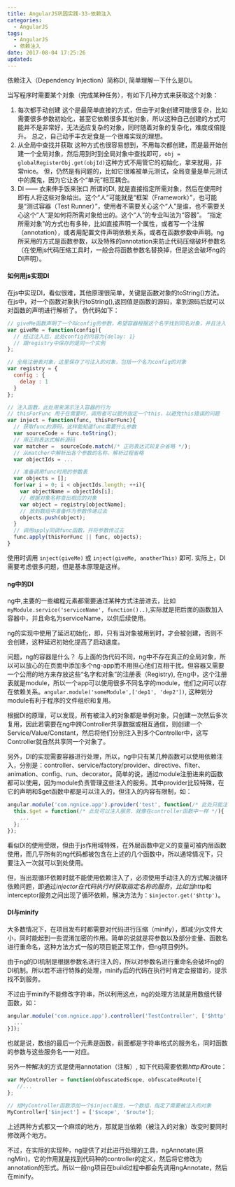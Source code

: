 ```yaml
---
title: AngularJS巩固实践-33-依赖注入
categories:
  - AngularJS
tags:
  - AngularJS
  - 依赖注入
date: 2017-08-04 17:25:26
updated:
---
```


依赖注入（Dependency Injection）简称DI, 简单理解一下什么是DI。

当写程序时需要某个对象（完成某种任务），有如下几种方式来获取这个对象：
1. 每次都手动创建
  这个是最简单直接的方式，但由于对象创建可能很复杂，比如需要很多参数初始化，甚至它依赖很多其他对象，所以这种自己创建的方式可能并不是非常好，无法适应复杂的对象，同时随着对象的复杂化，难度成倍提升。
  总之，自己动手丰衣足食是一个很难实现的理想。
2. 从全局中查找并获取
  这种方式也很容易想到，不用每次都创建，而是最开始创建一个全局对象，然后用到时到全局对象中查找即可，`obj = globalRegisterObj.get(objId)`这种方式不用管它的初始化，拿来就用，非常nice。
  但，仍然是有问题的，比如它很难被单元测试，全局变量是单元测试中的魔鬼，因为它让各个“单元”相互耦合。
3. DI —— 衣来伸手饭来张口
  所谓的DI, 就是直接指定所需对象，然后在使用时即有人将这些对象给出。这个“人”可能就是“框架（Framework）”，也可能是“测试容器（Test Runner）”，使用者不需要关心这个“人”是谁，也不需要关心这个“人”是如何将所需对象给出的。这个“人”的专业叫法为“容器”。
  “指定所需对象”的方式也有多种，比如直接声明一个属性，或者写一个注解（annotation），或者用配置文件声明依赖关系，或者在函数参数中声明。ng所采用的方式是函数参数，以及特殊的annotation来防止代码压缩破坏参数名（在使用js代码压缩工具时，一般会将函数参数名替换掉，但是这会破坏ng的DI声明）。

#### 如何用js实现DI
在js中实现DI，看似很难，其他原理很简单，关键是函数对象的toString()方法。在js中，对一个函数对象执行toString(),返回值是函数的源码，拿到源码后就可以对函数的声明进行解析了。
伪代码如下：
```js
// giveMe函数声明了一个叫config的参数，希望容器根据这个名字找到同名对象，并且注入
var giveMe = function(config){
  // 经过注入后，此处config的内容为{delay: 1}
  // 跟registry中保存的是同一个实例
};

// 全局注册表对象，这里保存了可注入的对象，包括一个名为config的对象
var registry = {
  config : {
    delay : 1
  }
};

// 注入函数，此处用来演示注入容器的行为
// thisForFunc 用于在需要时，调用者可以额外指定一个this，以避免this错误的问题
var inject = function(func, thisForFunc){
  // 获取func的源码，这样能知道func需要什么参数
  var sourceCode = func.toString();
  // 用正则表达式解析源码
  var matcher =  sourceCode.match(/* 正则表达式较复杂省略 */);
  // 从matcher中解析出各个参数的名称、解析过程省略
  var objectIds = ...

  // 准备调用func时用的参数表
  var objects = [];
  for(var i = 0; i < objectIds.length; ++i){
    var objectName = objectIds[i];
    // 根据对象名称查出相应的对象
    var object = registry[objectName];
    // 放到数组中准备作为参数传递过去
    objects.push(object);
  }
  // 调用apply同调func函数，并将参数传过去
  func.apply(thisForFunc || func, objects);
}
```
使用时调用 `inject(giveMe)` 或 `inject(giveMe, anotherThis)` 即可.
实际上，DI需要考虑很多问题，但是基本原理是这样。

#### ng中的DI
ng中,主要的一些编程元素都需要通过某种方式注册进去，比如`myModule.service('serviceName', function()..)`,实际就是把后面的函数加入容器中，并且命名为serviceName，以供后续使用。

ng的实现中使用了延迟初始化，即，只有当对象被用到时，才会被创建，否则不会创建，这种延迟初始化提高了启动速度。

问题，ng的容器是什么？
与上面的伪代码不同，ng中不存在真正的全局对象，所以可以放心的在页面中添加多个ng-app而不用担心他们互相干扰。但容器又需要一个公用的地方来存放这些“名字和对象”的注册表（Registry), 在ng中，这个注册表就是module，所以一个app可以使用很多不同名字的module，他们之间可以存在依赖关系。`angular.module('someModule',['dep1', 'dep2'])`, 这种划分module有利于程序的文件组织和复用。

根据DI的原理，可以发现，所有被注入的对象都是单例对象，只创建一次然后多次复用，因此若需要在ng中跨Controller共享数据或相互通信，则创建一个Service/Value/Constant，然后将他们分别注入到多个Controller中，这写Controller就自然共享同一个对象了。

另外，DI的实现需要容器进行处理，所以，ng中只有某几种函数可以使用依赖注入，分别是：controller、service/factory/provider、directive、filter、animation、config、run、decorator。简单的说，通过module注册进来的函数都可以使用，因为module负责管理这些注入的服务。其中provider比较特殊，在它的声明和$get函数中都是可以注入的，但注入的内容有限制，如：
```js
angular.module('com.ngnice.app').provider('test', function(/* 此处只能注入constant和已定义的provider，不能注入服务 */){
  this.$get = function(/* 此处可以注入服务，就像在controller函数中一样 */){
    ...
  };
});
```

看似DI的使用受限，但由于js作用域特殊，在外层函数中定义的变量可被内层函数使用，而几乎所有的ng代码都被包含在上述的几个函数中，所以通常情况下，只要注入一次就可以到处使用。

但，当出现循环依赖时就不能使用依赖注入了，必须使用手动注入的方式解决循环依赖问题，即通过$injector在代码执行时获取指定名称的服务，比如当$http和interceptor服务之间出现了循环依赖，解决方法为：`$injector.get('$http')`。

#### DI与minify
大多数情况下，在项目发布时都需要对代码进行压缩（minify），即减少js文件大小，同时能起到一些混淆加密的作用。简单的说就是将参数以及部分变量、函数名进行重命名，这种方法方式一般的项目能正常工作，但ng项目例外。

由于ng的DI机制是根据参数名进行注入的，所以对参数名进行重命名会破坏ng的DI机制。所以若不进行特殊的处理，minify后的代码在执行时肯定会报错的，提示找不到服务。

不过由于minify不能修改字符串，所以利用这点，ng的处理方法就是用数组代替函数，如：
```js
angular.module('com.ngnice.app').controller('TestController', ['$http', '$timeout', function($http, $timeout){
  ...
}]);
```
也就是说，数组的最后一个元素是函数，前面都是字符串格式的服务名，同时函数的参数与这些服务名一一对应。

另外一种解决的方式是使用annotation（注解）, 如下代码需要依赖$http和$route：
```js
var MyController = function(obfuscatedScope, obfuscatedRoute){
   //...
};

// 给MyController函数添加一个$inject属性，一个数组，指定了需要被注入的对象
MyController['$inject'] = ['$scope', '$route'];
```

上述两种方式都又一个麻烦的地方，那就是当依赖（被注入的对象）改变时要同时修改两个地方。

不过，在实际的实现种，ng提供了对此进行处理的工具，ngAnnotate(原ngMin)，它的作用就是找到代码种的controller的定义，然后将它修改为annotation的形式。所以一般ng项目在build过程中都会先调用ngAnnotate，然后在minify。
